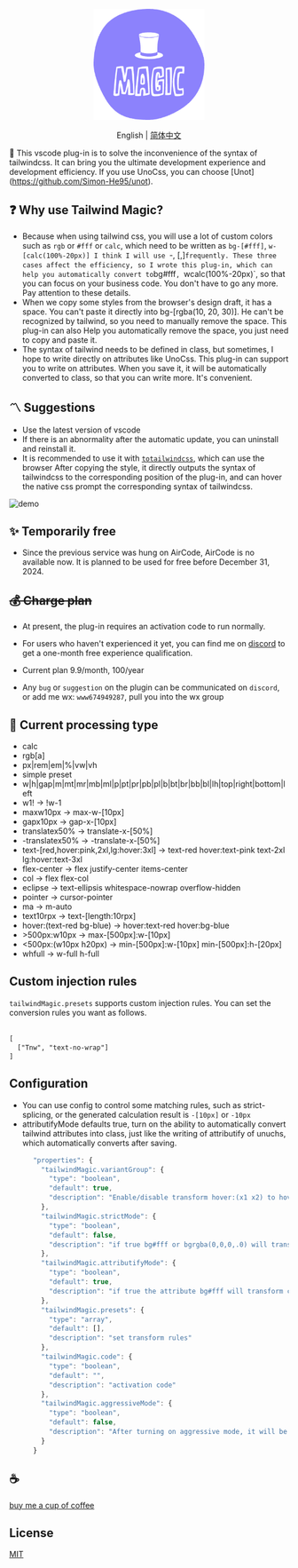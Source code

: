 <p align="center">
<img height="200" src="./assets/kv.png" alt="magic">
</p>
<p align="center"> English | <a href="./README_zh.md">简体中文</a></p>

🌈 This vscode plug-in is to solve the inconvenience of the syntax of tailwindcss. It can bring you the ultimate development experience and development efficiency. If you use UnoCss, you can choose [Unot] (https://github.com/Simon-He95/unot).

## ❓ Why use Tailwind Magic?

- Because when using tailwind css, you will use a lot of custom colors such as `rgb` or `#fff` or `calc`, which need to be written as `bg-[#fff]`, `w-[calc(100%-20px)] I think I will use `-, [,]` frequently. These three cases affect the efficiency, so I wrote this plug-in, which can help you automatically convert to `bg#fff`, `wcalc(100%-20px)`, so that you can focus on your business code. You don't have to go any more. Pay attention to these details.
- When we copy some styles from the browser's design draft, it has a space. You can't paste it directly into bg-[rgba(10, 20, 30)]. He can't be recognized by tailwind, so you need to manually remove the space. This plug-in can also Help you automatically remove the space, you just need to copy and paste it.
- The syntax of tailwind needs to be defined in class, but sometimes, I hope to write directly on attributes like UnoCss. This plug-in can support you to write on attributes. When you save it, it will be automatically converted to class, so that you can write more. It's convenient.

## 〽️ Suggestions

- Use the latest version of vscode
- If there is an abnormality after the automatic update, you can uninstall and reinstall it.
- It is recommended to use it with [`totailwindcss`](https://github.com/Simon-He95/vscode-toTailwindcss), which can use the browser After copying the style, it directly outputs the syntax of tailwindcss to the corresponding position of the plug-in, and can hover the native css prompt the corresponding syntax of tailwindcss.

![demo](assets/demo.gif)

## ✨ Temporarily free

- Since the previous service was hung on AirCode, AirCode is no available now. It is planned to be used for free before December 31, 2024.

## ~~💰 Charge plan~~
- At present, the plug-in requires an activation code to run normally.

- For users who haven't experienced it yet, you can find me on [discord](https://discord.com/invite/ZnjxzMKWNW) to get a one-month free experience qualification.

- Current plan 9.9/month, 100/year
- Any `bug` or `suggestion` on the plugin can be communicated on `discord`, or add me wx: `www674949287`, pull you into the wx group

## 💪 Current processing type
- calc
- rgb[a]
- px|rem|em|%|vw|vh
- simple preset
- w|h|gap|m|mt|mr|mb|ml|p|pt|pr|pb|pl|b|bt|br|bb|bl|lh|top|right|bottom|left
- w1! -> !w-1
- maxw10px -> max-w-[10px]
- gapx10px -> gap-x-[10px]
- translatex50% -> translate-x-[50%]
- -translatex50% -> -translate-x-[50%]
- text-\[red,hover:pink,2xl,lg:hover:3xl\] -> text-red hover:text-pink text-2xl lg:hover:text-3xl
- flex-center -> flex justify-center items-center
- col -> flex flex-col
- eclipse -> text-ellipsis whitespace-nowrap overflow-hidden
- pointer -> cursor-pointer
- ma -> m-auto
- text10rpx -> text-\[length:10rpx\]
- hover:(text-red bg-blue) -> hover:text-red hover:bg-blue
- \>500px:w10px -> max-[500px]:w-[10px]
- <500px:(w10px h20px) -> min-[500px]:w-[10px] min-[500px]:h-[20px]
- whfull -> w-full h-full

## Custom injection rules

`tailwindMagic.presets` supports custom injection rules. You can set the conversion rules you want as follows.

```

[
  ["Tnw", "text-no-wrap"]
]

```

## Configuration
- You can use config to control some matching rules, such as strict-splicing, or the generated calculation result is `-[10px]` or `-10px`
- attributifyMode defaults true, turn on the ability to automatically convert tailwind attributes into class, just like the writing of attributify of unuchs, which automatically converts after saving.

``` typescript
      "properties": {
        "tailwindMagic.variantGroup": {
          "type": "boolean",
          "default": true,
          "description": "Enable/disable transform hover:(x1 x2) to hover:x1 hover:x2"
        },
        "tailwindMagic.strictMode": {
          "type": "boolean",
          "default": false,
          "description": "if true bg#fff or bgrgba(0,0,0,.0) will transform bg-[#fff] or bg-[rgba(0,0,0,.0)]"
        },
        "tailwindMagic.attributifyMode": {
          "type": "boolean",
          "default": true,
          "description": "if true the attribute bg#fff will transform class=\"bg-[#fff]\""
        },
        "tailwindMagic.presets": {
          "type": "array",
          "default": [],
          "description": "set transform rules"
        },
        "tailwindMagic.code": {
          "type": "boolean",
          "default": "",
          "description": "activation code"
        },
        "tailwindMagic.aggressiveMode": {
          "type": "boolean",
          "default": false,
          "description": "After turning on aggressive mode, it will be more abbreviated, such as t1 -> top-1"
        }
      }
```

## :coffee:

[buy me a cup of coffee](https://github.com/Simon-He95/sponsor)

## License

[MIT](./license)
